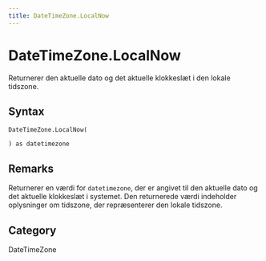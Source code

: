 ```yaml
---
title: DateTimeZone.LocalNow
---
```


# DateTimeZone.LocalNow


Returnerer den aktuelle dato og det aktuelle klokkeslæt i den lokale tidszone.


## Syntax

```powerquery
DateTimeZone.LocalNow(

) as datetimezone
```


## Remarks

Returnerer en værdi for <code>datetimezone</code>, der er angivet til den aktuelle dato og det aktuelle klokkeslæt i systemet.     Den returnerede værdi indeholder oplysninger om tidszone, der repræsenterer den lokale tidszone.



## Category
DateTimeZone
